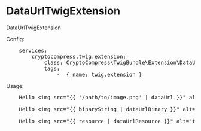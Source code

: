 DataUrlTwigExtension
====================

DataUrlTwigExtension

Config:
<pre>
	services:
	    cryptocompress.twig.extension:
	        class: CryptoCompress\TwigBundle\Extension\DataUrlTwigExtension
	        tags:
	            -  { name: twig.extension }
</pre>

Usage:
<pre>
	Hello &lt;img src="{{ '/path/to/image.png' | dataUrl }}" alt="test 1" /&gt;<br />
	Hello &lt;img src="{{ binaryString | dataUrlBinary }}" alt="test 2" /&gt;<br />
	Hello &lt;img src="{{ resource | dataUrlResource }}" alt="test 3" /&gt;<br />
</pre>

